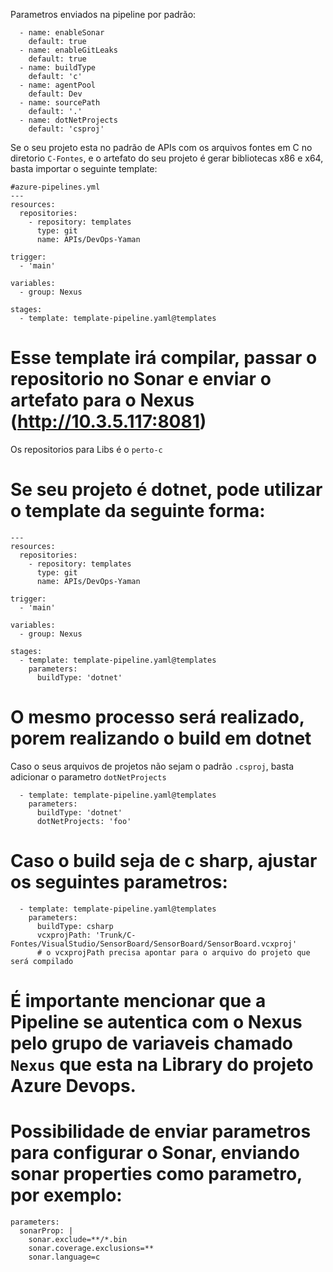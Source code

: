Parametros enviados na pipeline por padrão:
```
  - name: enableSonar
    default: true
  - name: enableGitLeaks
    default: true
  - name: buildType
    default: 'c'
  - name: agentPool
    default: Dev
  - name: sourcePath
    default: '.'
  - name: dotNetProjects
    default: 'csproj'
```
Se o seu projeto esta no padrão de APIs com os arquivos fontes em C no diretorio `C-Fontes`, e o artefato do seu projeto é gerar bibliotecas x86 e x64, basta importar o seguinte template:

```
#azure-pipelines.yml
---
resources:
  repositories:
    - repository: templates
      type: git
      name: APIs/DevOps-Yaman

trigger:
  - 'main'

variables:
  - group: Nexus

stages:
  - template: template-pipeline.yaml@templates

```

# Esse template irá compilar, passar o repositorio no Sonar e enviar o artefato para o Nexus (http://10.3.5.117:8081)
 Os repositorios para Libs é o `perto-c`

# Se seu projeto é dotnet, pode utilizar o template da seguinte forma:
```
---
resources:
  repositories:
    - repository: templates
      type: git
      name: APIs/DevOps-Yaman

trigger:
  - 'main'

variables:
  - group: Nexus

stages:
  - template: template-pipeline.yaml@templates
    parameters:
      buildType: 'dotnet'
```

# O mesmo processo será realizado, porem realizando o build em dotnet
 Caso o seus arquivos de projetos não sejam o padrão `.csproj`, basta adicionar o parametro `dotNetProjects`
```
  - template: template-pipeline.yaml@templates
    parameters:
      buildType: 'dotnet'
      dotNetProjects: 'foo'
```

# Caso o build seja de c sharp, ajustar os seguintes parametros:
```
  - template: template-pipeline.yaml@templates
    parameters:
      buildType: csharp
      vcxprojPath: 'Trunk/C-Fontes/VisualStudio/SensorBoard/SensorBoard/SensorBoard.vcxproj'
      # o vcxprojPath precisa apontar para o arquivo do projeto que será compilado
```
# É importante mencionar que a Pipeline se autentica com o Nexus pelo grupo de variaveis chamado `Nexus` que esta na Library do projeto Azure Devops.


# Possibilidade de enviar parametros para configurar o Sonar, enviando sonar properties como parametro, por exemplo:

```
parameters: 
  sonarProp: |
    sonar.exclude=**/*.bin
    sonar.coverage.exclusions=**
    sonar.language=c
```